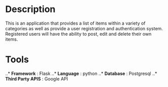 # Description
This is an application that provides a list of items within a variety of categories as well as provide a user registration and authentication system. Registered users will have the ability to post, edit and delete their own items.
# Tools
..* **Framework** : Flask
..* **Language** : python
..* **Database** : Postgresql
..* **Third Party APIS** : Google API

